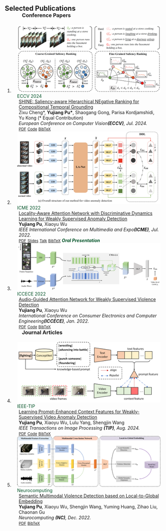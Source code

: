 <h2 id="publications" style="margin: 2px 0px -15px;">Selected Publications</h2>

<div class="publications">
<ol class="bibliography">

<!-- 
<li>
<div class="pub-row">

  <div class="col-sm-3 abbr" style="position: relative;padding-right: 15px;padding-left: 15px;">
    <img src="assets/img/principalmanifold.png" class="teaser img-fluid z-depth-1">
    <abbr class="badge">arXiv</abbr>
  </div>

  <div class="col-sm-9" style="position: relative;padding-right: 15px;padding-left: 20px;">
    <div class="title"><a href="https://arxiv.org/abs/2306.06534">Principal and Self-Consistent Positive Semi-Defnite Manifolds</a></div>
    <div class="author"><strong>Hanchao Zhang, Thaddeus Tarpey</strong></div>
    <div class="periodical"><em>arXiv <strong>(arXiv)</strong>, Aug. 2023.</em></div>
    <div class="links">
    <a href="assets/files/single.html" class="btn btn-sm z-depth-0" role="button" target="_blank" style="font-size:12px;">Website</a>
      <a href="https://arxiv.org/pdf/2306.06534.pdf" class="btn btn-sm z-depth-0" role="button" target="_blank" style="font-size:12px;">PDF</a>
      <a href="https://github.com/Hanchao-Zhang/Self-Consistency-Clustering" class="btn btn-sm z-depth-0" role="button" target="_blank" style="font-size:12px;">GitHub</a>
      <a href="https://pypi.org/project/KTensors/" class="btn btn-sm z-depth-0" role="button" target="_blank" style="font-size:12px;">Package</a>
      <a href="assets/files/KTensors.bib" class="btn btn-sm z-depth-0" role="button" target="_blank" style="font-size:12px;">BibTeX</a>
      <strong><i style="color:#7b5aa6">arXiv.org</i></strong>
    </div>
  </div>
</div>
</li> -->


<h3 style="margin:0 10px 20px 30px;"><strong>Conference Papers</strong></h3>

<li>
<div class="pub-row">

  <div class="col-sm-3 abbr" style="position: relative;padding-right: 15px;padding-left: 15px;">
    <img src="assets/img/CFSR.png" class="teaser img-fluid z-depth-1">
    <abbr class="badge" style="color:#045429">ECCV 2024</abbr>
  </div>

  <div class="col-sm-9" style="position: relative;padding-right: 15px;padding-left: 20px;">
    <div class="title"><a href="https://arxiv.org/abs/2407.05118">SHINE: Saliency-aware HIerarchical NEgative Ranking for Compositional Temporal Grounding</a></div>
    <div class="author">Zixu Cheng*, <strong>Yujiang Pu*</strong>, Shaogang Gong, Parisa Kordjamshidi, Yu Kong (* Equal Contribution)</div>
    <div class="periodical"><em>European Conference on Computer Vision<strong>(ECCV)</strong>, Jul. 2024.</em></div>
    <div class="links">
      <a href="https://arxiv.org/abs/2407.05118" class="btn btn-sm z-depth-0" role="button" target="_blank" style="font-size:12px;">PDF</a>
      <a href="https://github.com/zxccade/SHINE" class="btn btn-sm z-depth-0" role="button" target="_blank" style="font-size:12px;">Code</a>
      <a href="assets/files/SHINE.bib" class="btn btn-sm z-depth-0" role="button" target="_blank" style="font-size:12px;">BibTeX</a>
      <!-- <strong><i style="color:#045429">Coming Soon!</i></strong> -->
    </div>
  </div>
</div>
</li>


<li>
<div class="pub-row">

  <div class="col-sm-3 abbr" style="position: relative;padding-right: 15px;padding-left: 15px;">
    <img src="assets/img/DDL.jpeg" class="teaser img-fluid z-depth-1">
    <abbr class="badge" style="color:#045429">ICME 2022</abbr>
  </div>

  <div class="col-sm-9" style="position: relative;padding-right: 15px;padding-left: 20px;">
    <div class="title"><a href="https://ieeexplore.ieee.org/abstract/document/9859718">Locality-Aware Attention Network with Discriminative Dynamics Learning for Weakly Supervised Anomaly Detection</a></div>
    <div class="author"><strong>Yujiang Pu</strong>, Xiaoyu Wu</div>
    <div class="periodical"><em>IEEE International Conference on Multimedia and Expo<strong>(ICME)</strong>, Jul. 2022.</em></div>
    <div class="links">
      <a href="assets/files/DDL.pdf" class="btn btn-sm z-depth-0" role="button" target="_blank" style="font-size:12px;">PDF</a>
      <a href="assets/files/icme_oral.pdf" class="btn btn-sm z-depth-0" role="button" target="_blank" style="font-size:12px;">Slides</a>
      <a href="https://drive.google.com/file/d/1zJtlNdq-0XZjGqX8W2ZsP8Ze3ckuR0Xf/view?usp=sharing" class="btn btn-sm z-depth-0" role="button" target="_blank" style="font-size:12px;">Talk</a>
      <a href="assets/files/DDL.bib" class="btn btn-sm z-depth-0" role="button" target="_blank" style="font-size:12px;">BibTeX</a>
      <strong><i style="color:#045429">Oral Presentation</i></strong>
    </div>
  </div>
</div>
</li>


<li>
<div class="pub-row">

  <div class="col-sm-3 abbr" style="position: relative;padding-right: 15px;padding-left: 15px;">
    <img src="assets/img/cma_la.png" class="teaser img-fluid z-depth-1">
    <abbr class="badge" style="color:#045429">ICCECE 2022</abbr>
  </div>

  <div class="col-sm-9" style="position: relative;padding-right: 15px;padding-left: 20px;">
    <div class="title"><a href="https://ieeexplore.ieee.org/abstract/document/9712793">Audio-Guided Attention Network for Weakly Supervised Violence Detection</a></div>
    <div class="author"><strong>Yujiang Pu</strong>, Xiaoyu Wu</div>
    <div class="periodical"><em>International Conference on Consumer Electronics and Computer Engineering<strong>(ICCECE)</strong>, Jan. 2022.</em></div>
    <div class="links">
      <a href="assets/files/CMA.pdf" class="btn btn-sm z-depth-0" role="button" target="_blank" style="font-size:12px;">PDF</a>
      <a href="https://github.com/yujiangpu20/cma_xdVioDet" class="btn btn-sm z-depth-0" role="button" target="_blank" style="font-size:12px;">Code</a>
      <a href="assets/files/cma.bib" class="btn btn-sm z-depth-0" role="button" target="_blank" style="font-size:12px;">BibTeX</a>
      <!-- <strong><i style="color:#045429">Oral Presentation</i></strong> -->
    </div>
  </div>
</div>
</li>    


<h3 style="margin:0 10px 20px 30px;"><strong>Journal Articles</strong></h3>


<li>
<div class="pub-row">

  <div class="col-sm-3 abbr" style="position: relative;padding-right: 15px;padding-left: 15px;">
    <img src="assets/img/PEL.png" class="teaser img-fluid z-depth-1">
    <abbr class="badge" style="color:#045429">IEEE-TIP</abbr>
  </div>

  <div class="col-sm-9" style="position: relative;padding-right: 15px;padding-left: 20px;">
    <div class="title"><a href="https://arxiv.org/pdf/2306.14451">Learning Prompt-Enhanced Context Features for Weakly-Supervised Video Anomaly Detection</a></div>
    <div class="author"><strong>Yujiang Pu</strong>, Xiaoyu Wu, Lulu Yang, Shengjin Wang</div>
    <div class="periodical"><em>IEEE Transactions on Image Processing <strong>(TIP)</strong>, Aug. 2024.</em></div>
    <div class="links">
    <!-- <a href="https://arxiv.org/abs/2306.06534" class="btn btn-sm z-depth-0" role="button" target="_blank" style="font-size:12px;">Website</a> -->
      <a href="https://arxiv.org/pdf/2306.14451.pdf" class="btn btn-sm z-depth-0" role="button" target="_blank" style="font-size:12px;">PDF</a>
      <a href="https://github.com/yujiangpu20/PEL4VAD" class="btn btn-sm z-depth-0" role="button" target="_blank" style="font-size:12px;">Code</a>
      <!-- <a href="https://pypi.org/project/KTensors/" class="btn btn-sm z-depth-0" role="button" target="_blank" style="font-size:12px;">Package</a> -->
      <a href="assets/files/PEL.bib" class="btn btn-sm z-depth-0" role="button" target="_blank" style="font-size:12px;">BibTeX</a>
    </div>
  </div>
</div>
</li>




<li>
<div class="pub-row">

<div class="col-sm-3 abbr" style="position: relative;padding-right: 15px;padding-left: 15px;">
    <img src="assets/img/neuro.jpg" class="teaser img-fluid z-depth-1">
    <abbr class="badge" style="color:#045429">Neurocomputing</abbr>
  </div>

  <div class="col-sm-9" style="position: relative;padding-right: 15px;padding-left: 20px;">
    <div class="title"><a href="https://www.sciencedirect.com/science/article/abs/pii/S0925231222011833">Semantic Multimodal Violence Detection based on Local-to-Global Embedding</a></div>
    <div class="author"><strong>Yujiang Pu</strong>, Xiaoyu Wu, Shengjin Wang, Yuming Huang, Zihao Liu, Chaonan Gu</div>
    <div class="periodical"><em>Neurocomputing <strong>(NC)</strong>, Dec. 2022.</em></div>
    <div class="links">
      <a href="assets/files/neurocom.pdf" class="btn btn-sm z-depth-0" role="button" target="_blank" style="font-size:12px;">PDF</a>
      <a href="assets/files/neuro.bib" class="btn btn-sm z-depth-0" role="button" target="_blank" style="font-size:12px;">BibTeX</a>
      <!-- <strong><i style="color:#19453B">arXiv.org</i></strong> -->
    </div>
  </div>
</div>
</li>




<br>

</ol>
</div>

